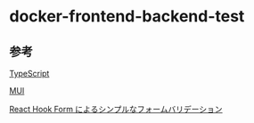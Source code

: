 # docker-frontend-backend-test

## 参考
[TypeScript](https://github.com/microsoft/TypeScript)

[MUI](https://mui.com/)

[React Hook Form によるシンプルなフォームバリデーション](https://react-hook-form.com/jp/get-started)
